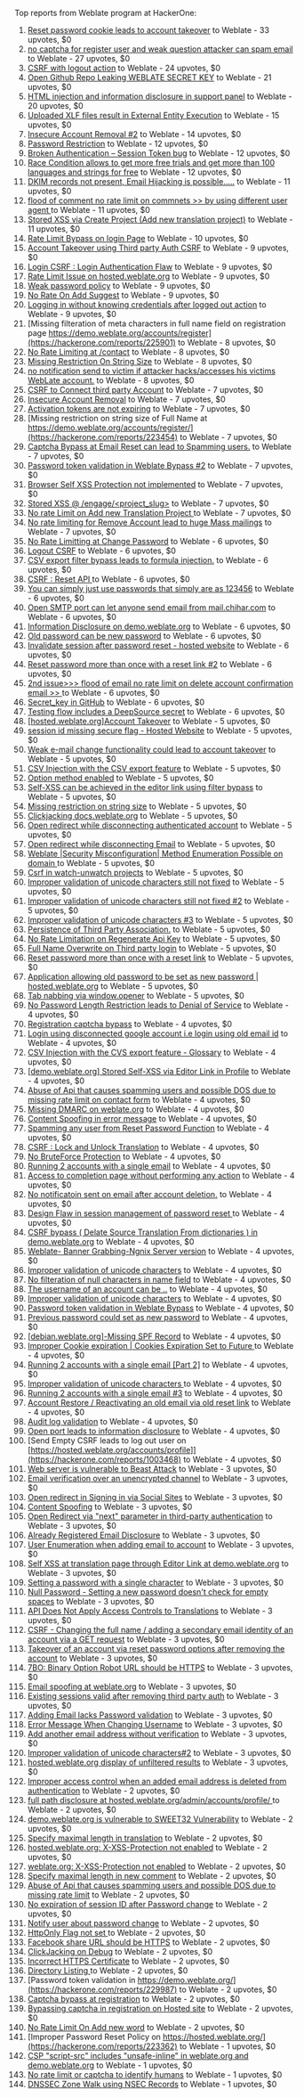 Top reports from Weblate program at HackerOne:

1. [Reset password cookie leads to account takeover](https://hackerone.com/reports/1004536) to Weblate - 33 upvotes, $0
2. [no captcha for register user and weak question attacker can spam email](https://hackerone.com/reports/236398) to Weblate - 27 upvotes, $0
3. [CSRF with logout action](https://hackerone.com/reports/1971589) to Weblate - 24 upvotes, $0
4. [Open Github Repo Leaking WEBLATE SECRET KEY](https://hackerone.com/reports/942146) to Weblate - 21 upvotes, $0
5. [HTML injection and information disclosure in support panel](https://hackerone.com/reports/634312) to Weblate - 20 upvotes, $0
6. [Uploaded XLF files result in External Entity Execution](https://hackerone.com/reports/232614) to Weblate - 15 upvotes, $0
7. [Insecure Account Removal #2](https://hackerone.com/reports/229532) to Weblate - 14 upvotes, $0
8. [Password Restriction](https://hackerone.com/reports/229920) to Weblate - 12 upvotes, $0
9. [Broken Authentication – Session Token bug](https://hackerone.com/reports/400826) to Weblate - 12 upvotes, $0
10. [Race Condition allows to get more free trials and get more than 100 languages and strings for free](https://hackerone.com/reports/1087188) to Weblate - 12 upvotes, $0
11. [DKIM records not present, Email Hijacking is possible.....](https://hackerone.com/reports/253926) to Weblate - 11 upvotes, $0
12. [flood of comment no rate  limit on commnets \>\>  by using different user agent ](https://hackerone.com/reports/404035) to Weblate - 11 upvotes, $0
13. [Stored XSS via Create Project (Add new translation project)](https://hackerone.com/reports/610219) to Weblate - 11 upvotes, $0
14. [Rate Limit Bypass on login Page](https://hackerone.com/reports/224460) to Weblate - 10 upvotes, $0
15. [Account Takeover using Third party Auth CSRF](https://hackerone.com/reports/225653) to Weblate - 9 upvotes, $0
16. [Login CSRF : Login Authentication Flaw](https://hackerone.com/reports/229528) to Weblate - 9 upvotes, $0
17. [Rate Limit Issue on hosted.weblate.org](https://hackerone.com/reports/229825) to Weblate - 9 upvotes, $0
18. [Weak password policy](https://hackerone.com/reports/224572) to Weblate - 9 upvotes, $0
19. [No Rate On Add Suggest](https://hackerone.com/reports/481654) to Weblate - 9 upvotes, $0
20. [Logging in without knowing credentials after logged out action](https://hackerone.com/reports/1971610) to Weblate - 9 upvotes, $0
21. [Missing filteration of meta characters in full name field on registration page https://demo.weblate.org/accounts/register](https://hackerone.com/reports/225901) to Weblate - 8 upvotes, $0
22. [No Rate Limiting at /contact](https://hackerone.com/reports/229511) to Weblate - 8 upvotes, $0
23. [Missing Restriction On String Size](https://hackerone.com/reports/257376) to Weblate - 8 upvotes, $0
24. [no notification send to victim if attacker hacks/accesses his victims WebLate account.](https://hackerone.com/reports/282772) to Weblate - 8 upvotes, $0
25. [CSRF to Connect third party Account](https://hackerone.com/reports/225100) to Weblate - 7 upvotes, $0
26. [Insecure Account Removal](https://hackerone.com/reports/223355) to Weblate - 7 upvotes, $0
27. [Activation tokens are not expiring](https://hackerone.com/reports/223339) to Weblate - 7 upvotes, $0
28. [Missing restriction on string size of Full Name at https://demo.weblate.org/accounts/register/](https://hackerone.com/reports/223454) to Weblate - 7 upvotes, $0
29. [Captcha Bypass at Email Reset can lead to Spamming users.](https://hackerone.com/reports/229541) to Weblate - 7 upvotes, $0
30. [Password token validation in Weblate Bypass #2](https://hackerone.com/reports/244287) to Weblate - 7 upvotes, $0
31. [Browser Self XSS Protection not implemented](https://hackerone.com/reports/400781) to Weblate - 7 upvotes, $0
32. [Stored XSS @ /engage/\<project_slug\>](https://hackerone.com/reports/472391) to Weblate - 7 upvotes, $0
33. [No rate Limit on Add new Translation Project ](https://hackerone.com/reports/1238749) to Weblate - 7 upvotes, $0
34. [No rate limiting for Remove Account lead to huge Mass mailings](https://hackerone.com/reports/1723445) to Weblate - 7 upvotes, $0
35. [No Rate Limitting at Change Password](https://hackerone.com/reports/223694) to Weblate - 6 upvotes, $0
36. [Logout CSRF](https://hackerone.com/reports/223329) to Weblate - 6 upvotes, $0
37. [CSV export filter bypass leads to formula injection.](https://hackerone.com/reports/223999) to Weblate - 6 upvotes, $0
38. [CSRF : Reset API ](https://hackerone.com/reports/223333) to Weblate - 6 upvotes, $0
39. [You can simply just use passwords that simply are as 123456](https://hackerone.com/reports/223374) to Weblate - 6 upvotes, $0
40. [Open SMTP port can let anyone send email from mail.chihar.com](https://hackerone.com/reports/223435) to Weblate - 6 upvotes, $0
41. [Information Disclosure on demo.weblate.org](https://hackerone.com/reports/229620) to Weblate - 6 upvotes, $0
42. [Old password can be new password](https://hackerone.com/reports/229577) to Weblate - 6 upvotes, $0
43. [Invalidate session after password reset - hosted website](https://hackerone.com/reports/224362) to Weblate - 6 upvotes, $0
44. [Reset password more than once with a reset link #2](https://hackerone.com/reports/245450) to Weblate - 6 upvotes, $0
45. [2nd issue\>\>\> flood of email  no rate limit on delete account confirmation email \>\> ](https://hackerone.com/reports/404713) to Weblate - 6 upvotes, $0
46. [Secret_key in GitHub](https://hackerone.com/reports/926093) to Weblate - 6 upvotes, $0
47. [Testing flow includes a DeepSource secret](https://hackerone.com/reports/1927499) to Weblate - 6 upvotes, $0
48. [[hosted.weblate.org]Account Takeover](https://hackerone.com/reports/223637) to Weblate - 5 upvotes, $0
49. [session id missing secure flag - Hosted Website](https://hackerone.com/reports/224379) to Weblate - 5 upvotes, $0
50. [Weak e-mail change functionality could lead to account takeover](https://hackerone.com/reports/223461) to Weblate - 5 upvotes, $0
51. [CSV Injection with the CSV export feature](https://hackerone.com/reports/223344) to Weblate - 5 upvotes, $0
52. [Option method enabled](https://hackerone.com/reports/230194) to Weblate - 5 upvotes, $0
53. [Self-XSS can be achieved in the editor link using filter bypass](https://hackerone.com/reports/229735) to Weblate - 5 upvotes, $0
54. [Missing restriction on string size](https://hackerone.com/reports/229796) to Weblate - 5 upvotes, $0
55. [Clickjacking docs.weblate.org](https://hackerone.com/reports/223391) to Weblate - 5 upvotes, $0
56. [Open redirect while disconnecting authenticated account](https://hackerone.com/reports/224317) to Weblate - 5 upvotes, $0
57. [Open redirect while disconnecting Email](https://hackerone.com/reports/238117) to Weblate - 5 upvotes, $0
58. [Weblate |Security Misconfiguration| Method Enumeration Possible on domain ](https://hackerone.com/reports/230648) to Weblate - 5 upvotes, $0
59. [Csrf in watch-unwatch projects](https://hackerone.com/reports/229405) to Weblate - 5 upvotes, $0
60. [Improper validation of unicode characters still not fixed](https://hackerone.com/reports/241596) to Weblate - 5 upvotes, $0
61. [Improper validation of unicode characters still not fixed #2](https://hackerone.com/reports/243611) to Weblate - 5 upvotes, $0
62. [Improper validation of unicode characters #3](https://hackerone.com/reports/243635) to Weblate - 5 upvotes, $0
63. [Persistence of Third Party Association.](https://hackerone.com/reports/241623) to Weblate - 5 upvotes, $0
64. [No Rate Limitation on Regenerate Api Key](https://hackerone.com/reports/243619) to Weblate - 5 upvotes, $0
65. [Full Name Overwrite on Third party login](https://hackerone.com/reports/241598) to Weblate - 5 upvotes, $0
66. [Reset password more than once with a reset link](https://hackerone.com/reports/243594) to Weblate - 5 upvotes, $0
67. [ Application allowing old password to be set as new password | hosted.weblate.org](https://hackerone.com/reports/264934) to Weblate - 5 upvotes, $0
68. [Tab nabbing via window.opener](https://hackerone.com/reports/403891) to Weblate - 5 upvotes, $0
69. [No Password Length Restriction leads to Denial of Service](https://hackerone.com/reports/223854) to Weblate - 4 upvotes, $0
70. [Registration captcha bypass](https://hackerone.com/reports/223324) to Weblate - 4 upvotes, $0
71. [Login using disconnected google account i.e login using old email id](https://hackerone.com/reports/223427) to Weblate - 4 upvotes, $0
72. [CSV Injection with the CVS export feature - Glossary](https://hackerone.com/reports/224291) to Weblate - 4 upvotes, $0
73. [[demo.weblate.org] Stored Self-XSS via Editor Link in Profile](https://hackerone.com/reports/223331) to Weblate - 4 upvotes, $0
74. [Abuse of Api that causes spamming users and possible DOS due to missing rate limit on contact form](https://hackerone.com/reports/223542) to Weblate - 4 upvotes, $0
75. [Missing DMARC on weblate.org](https://hackerone.com/reports/223545) to Weblate - 4 upvotes, $0
76. [Content Spoofing in error message](https://hackerone.com/reports/223456) to Weblate - 4 upvotes, $0
77. [Spamming any user from Reset Password Function](https://hackerone.com/reports/223525) to Weblate - 4 upvotes, $0
78. [CSRF : Lock and Unlock Translation](https://hackerone.com/reports/223345) to Weblate - 4 upvotes, $0
79. [No BruteForce Protection](https://hackerone.com/reports/223337) to Weblate - 4 upvotes, $0
80. [Running 2 accounts with a single email](https://hackerone.com/reports/224072) to Weblate - 4 upvotes, $0
81. [Access to completion page without performing any action](https://hackerone.com/reports/223846) to Weblate - 4 upvotes, $0
82. [No notificatoin sent on email after account deletion.](https://hackerone.com/reports/229909) to Weblate - 4 upvotes, $0
83. [Design Flaw in session management of password reset ](https://hackerone.com/reports/229417) to Weblate - 4 upvotes, $0
84. [CSRF bypass ( Delate Source Translation From dictionaries ) in demo.weblate.org](https://hackerone.com/reports/230863) to Weblate - 4 upvotes, $0
85. [Weblate- Banner Grabbing-Ngnix Server version](https://hackerone.com/reports/230633) to Weblate - 4 upvotes, $0
86. [Improper validation of unicode characters](https://hackerone.com/reports/229483) to Weblate - 4 upvotes, $0
87. [No filteration of null characters in name field](https://hackerone.com/reports/242945) to Weblate - 4 upvotes, $0
88. [The username of an account can be ..](https://hackerone.com/reports/243609) to Weblate - 4 upvotes, $0
89. [Improper validation of unicode characters](https://hackerone.com/reports/242171) to Weblate - 4 upvotes, $0
90. [Password token validation in Weblate Bypass](https://hackerone.com/reports/243842) to Weblate - 4 upvotes, $0
91. [Previous password could set as new password](https://hackerone.com/reports/243616) to Weblate - 4 upvotes, $0
92. [[debian.weblate.org]-Missing SPF Record](https://hackerone.com/reports/245518) to Weblate - 4 upvotes, $0
93. [Improper Cookie expiration | Cookies Expiration Set to Future ](https://hackerone.com/reports/232306) to Weblate - 4 upvotes, $0
94. [Running 2 accounts with a single email [Part 2]](https://hackerone.com/reports/241608) to Weblate - 4 upvotes, $0
95. [Improper validation of unicode characters ](https://hackerone.com/reports/278718) to Weblate - 4 upvotes, $0
96. [Running 2 accounts with a single email #3](https://hackerone.com/reports/245304) to Weblate - 4 upvotes, $0
97. [ Account Restore / Reactivating an old email via old reset link](https://hackerone.com/reports/275303) to Weblate - 4 upvotes, $0
98. [Audit log validation](https://hackerone.com/reports/296632) to Weblate - 4 upvotes, $0
99. [Open port leads to information disclosure](https://hackerone.com/reports/223421) to Weblate - 4 upvotes, $0
100. [Send Empty CSRF leads to log out user on [https://hosted.weblate.org/accounts/profile]](https://hackerone.com/reports/1003468) to Weblate - 4 upvotes, $0
101. [Web server is vulnerable to Beast Attack](https://hackerone.com/reports/223350) to Weblate - 3 upvotes, $0
102. [Email verification over an unencrypted channel](https://hackerone.com/reports/224287) to Weblate - 3 upvotes, $0
103. [Open redirect in Signing in via Social Sites](https://hackerone.com/reports/223718) to Weblate - 3 upvotes, $0
104. [Content Spoofing](https://hackerone.com/reports/223630) to Weblate - 3 upvotes, $0
105. [Open Redirect via "next" parameter in third-party authentication](https://hackerone.com/reports/223326) to Weblate - 3 upvotes, $0
106. [Already Registered Email Disclosure](https://hackerone.com/reports/223343) to Weblate - 3 upvotes, $0
107. [User Enumeration when adding email to account](https://hackerone.com/reports/223531) to Weblate - 3 upvotes, $0
108. [Self XSS at translation page through Editor Link at demo.weblate.org](https://hackerone.com/reports/223692) to Weblate - 3 upvotes, $0
109. [Setting a password with a single character](https://hackerone.com/reports/223851) to Weblate - 3 upvotes, $0
110. [Null Password - Setting a new password doesn't check for empty spaces](https://hackerone.com/reports/223618) to Weblate - 3 upvotes, $0
111. [API Does Not Apply Access Controls to Translations](https://hackerone.com/reports/232994) to Weblate - 3 upvotes, $0
112. [CSRF - Changing the full name / adding a secondary email identity of an account via a GET request](https://hackerone.com/reports/223367) to Weblate - 3 upvotes, $0
113. [Takeover of an account via reset password options after removing the account](https://hackerone.com/reports/230076) to Weblate - 3 upvotes, $0
114. [7BO: Binary Option Robot URL should be HTTPS](https://hackerone.com/reports/225722) to Weblate - 3 upvotes, $0
115. [Email spoofing at weblate.org](https://hackerone.com/reports/224186) to Weblate - 3 upvotes, $0
116. [Existing sessions valid after removing third party auth](https://hackerone.com/reports/223475) to Weblate - 3 upvotes, $0
117. [Adding Email lacks Password validation](https://hackerone.com/reports/229869) to Weblate - 3 upvotes, $0
118. [Error Message When Changing Username](https://hackerone.com/reports/243664) to Weblate - 3 upvotes, $0
119. [Add another email address without verification](https://hackerone.com/reports/265987) to Weblate - 3 upvotes, $0
120. [Improper validation of unicode characters#2](https://hackerone.com/reports/279945) to Weblate - 3 upvotes, $0
121. [hosted.weblate.org display of unfiltered results](https://hackerone.com/reports/1454552) to Weblate - 3 upvotes, $0
122. [Improper access control when an added email address is deleted from authentication](https://hackerone.com/reports/223434) to Weblate - 2 upvotes, $0
123. [full path disclosure at hosted.weblate.org/admin/accounts/profile/ ](https://hackerone.com/reports/225495) to Weblate - 2 upvotes, $0
124. [demo.weblate.org is vulnerable to SWEET32 Vulnerability](https://hackerone.com/reports/223653) to Weblate - 2 upvotes, $0
125. [Specify maximal length in translation](https://hackerone.com/reports/224015) to Weblate - 2 upvotes, $0
126. [hosted.weblate.org: X-XSS-Protection not enabled](https://hackerone.com/reports/223396) to Weblate - 2 upvotes, $0
127. [weblate.org: X-XSS-Protection not enabled](https://hackerone.com/reports/223723) to Weblate - 2 upvotes, $0
128. [Specify maximal length in new comment](https://hackerone.com/reports/223931) to Weblate - 2 upvotes, $0
129. [Abuse of Api that causes spamming users and possible DOS due to missing rate limit](https://hackerone.com/reports/223557) to Weblate - 2 upvotes, $0
130. [No expiration of session ID after Password change](https://hackerone.com/reports/223327) to Weblate - 2 upvotes, $0
131. [Notify user about password change](https://hackerone.com/reports/223609) to Weblate - 2 upvotes, $0
132. [HttpOnly Flag not set ](https://hackerone.com/reports/224006) to Weblate - 2 upvotes, $0
133. [Facebook share URL should be HTTPS](https://hackerone.com/reports/225769) to Weblate - 2 upvotes, $0
134. [ClickJacking on Debug](https://hackerone.com/reports/225555) to Weblate - 2 upvotes, $0
135. [Incorrect HTTPS Certificate](https://hackerone.com/reports/225540) to Weblate - 2 upvotes, $0
136. [Directory Listing ](https://hackerone.com/reports/223384) to Weblate - 2 upvotes, $0
137. [Password token validation in https://demo.weblate.org/](https://hackerone.com/reports/229987) to Weblate - 2 upvotes, $0
138. [Captcha bypass at registration](https://hackerone.com/reports/229584) to Weblate - 2 upvotes, $0
139. [Bypassing captcha in registration on Hosted site](https://hackerone.com/reports/224342) to Weblate - 2 upvotes, $0
140. [No Rate Limit  On Add new word](https://hackerone.com/reports/479021) to Weblate - 2 upvotes, $0
141. [Improper Password Reset Policy on https://hosted.weblate.org/](https://hackerone.com/reports/223362) to Weblate - 1 upvotes, $0
142. [CSP "script-src" includes "unsafe-inline" in weblate.org and demo.weblate.org](https://hackerone.com/reports/231062) to Weblate - 1 upvotes, $0
143. [No rate limit or captcha to identify humans](https://hackerone.com/reports/257384) to Weblate - 1 upvotes, $0
144. [DNSSEC Zone Walk using NSEC Records](https://hackerone.com/reports/228471) to Weblate - 1 upvotes, $0
